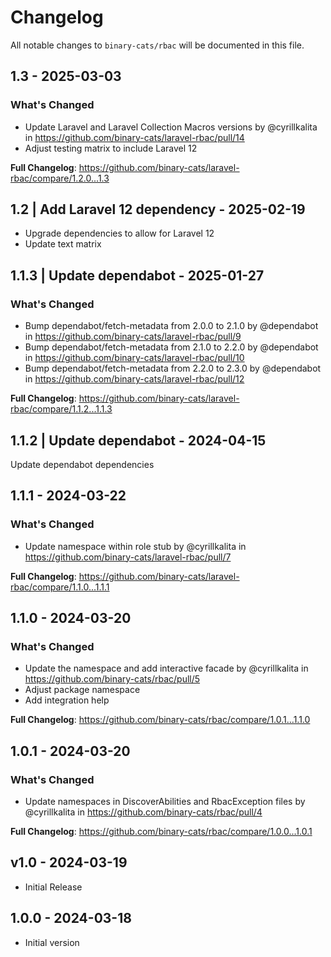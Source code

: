 # Changelog

All notable changes to `binary-cats/rbac` will be documented in this file.

## 1.3 - 2025-03-03

### What's Changed

* Update Laravel and Laravel Collection Macros versions by @cyrillkalita in https://github.com/binary-cats/laravel-rbac/pull/14
* Adjust testing matrix to include Laravel 12

**Full Changelog**: https://github.com/binary-cats/laravel-rbac/compare/1.2.0...1.3

## 1.2 | Add Laravel 12 dependency - 2025-02-19

- Upgrade dependencies to allow for Laravel 12
- Update text matrix

## 1.1.3 | Update dependabot - 2025-01-27

### What's Changed

* Bump dependabot/fetch-metadata from 2.0.0 to 2.1.0 by @dependabot in https://github.com/binary-cats/laravel-rbac/pull/9
* Bump dependabot/fetch-metadata from 2.1.0 to 2.2.0 by @dependabot in https://github.com/binary-cats/laravel-rbac/pull/10
* Bump dependabot/fetch-metadata from 2.2.0 to 2.3.0 by @dependabot in https://github.com/binary-cats/laravel-rbac/pull/12

**Full Changelog**: https://github.com/binary-cats/laravel-rbac/compare/1.1.2...1.1.3

## 1.1.2 | Update dependabot - 2024-04-15

Update dependabot dependencies

## 1.1.1 - 2024-03-22

### What's Changed

* Update namespace within role stub by @cyrillkalita in https://github.com/binary-cats/laravel-rbac/pull/7

**Full Changelog**: https://github.com/binary-cats/laravel-rbac/compare/1.1.0...1.1.1

## 1.1.0 - 2024-03-20

### What's Changed

* Update the namespace and add interactive facade by @cyrillkalita in https://github.com/binary-cats/rbac/pull/5
* Adjust package namespace
* Add integration help

**Full Changelog**: https://github.com/binary-cats/rbac/compare/1.0.1...1.1.0

## 1.0.1 - 2024-03-20

### What's Changed

* Update namespaces in DiscoverAbilities and RbacException files by @cyrillkalita in https://github.com/binary-cats/rbac/pull/4

**Full Changelog**: https://github.com/binary-cats/rbac/compare/1.0.0...1.0.1

## v1.0 - 2024-03-19

- Initial Release

## 1.0.0 - 2024-03-18

- Initial version
